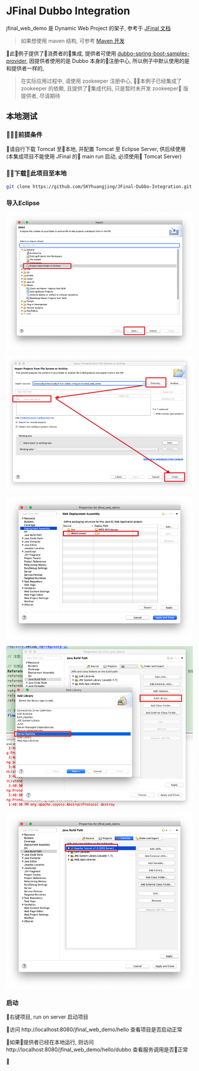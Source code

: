 # JFinal Dubbo Integration
jfinal_web_demo 是 Dynamic Web Project 的架子, 参考于 [JFinal 文档](http://www.jfinal.com/doc/1-1)
> 如果想使用 maven 结构, 可参考 [Maven 开发](http://www.jfinal.com/doc/1-2)


此例子提供了消费者的集成, 提供者可使用 [dubbo-spring-boot-samples-provider](https://github.com/SKYhuangjing/incubator-dubbo-spring-boot-project/tree/master/dubbo-spring-boot-samples/dubbo-spring-boot-sample-provider), 因提供者使用的是 Dubbo 本身的注册中心, 所以例子中默认使用的是和提供者一样的, 
>在实际应用过程中, 请使用 zookeeper 注册中心, 本例子已经集成了 zookeeper 的依赖, 且提供了集成代码, 只是暂时未开发 zookeeper 版提供者, 尽请期待


## 本地测试

### 前提条件
  请自行下载 Tomcat 至本地, 并配置 Tomcat 至 Eclipse Server, 供后续使用 (本集成项目不能使用 JFinal 的 main run 启动, 必须使用 Tomcat Server)

### 下载此项目至本地
``` bash
git clone https://github.com/SKYhuangjing/JFinal-Dubbo-Integration.git
```

### 导入Eclipse
![导入Eclipse Project](/doc/img/import1.jpg)

![选择下载的项目](/doc/img/import2.jpg)

![检查 Web Deployment](/doc/img/import3.jpg)

![添加 Build Path](/doc/img/import4.jpg)

![添加 Tomcat Server Runtime](/doc/img/import5.jpg)

### 启动
右键项目, run on server 启动项目

访问 http://localhost:8080/jfinal_web_demo/hello 查看项目是否启动正常

如果提供者已经在本地运行, 则访问 http://localhost:8080/jfinal_web_demo/hello/dubbo 查看服务调用是否正常






